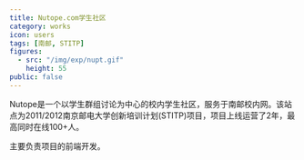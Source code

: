 ```yaml
---
title: Nutope.com学生社区
category: works
icon: users
tags: [南邮, STITP]
figures:
  - src: "/img/exp/nupt.gif"
    height: 55
public: false
---
```


Nutope是一个以学生群组讨论为中心的校内学生社区，服务于南邮校内网。该站点为2011/2012南京邮电大学创新培训计划(STITP)项目，项目上线运营了2年，最高同时在线100+人。

主要负责项目的前端开发。
